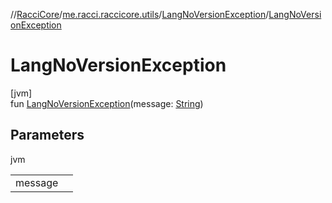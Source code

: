//[RacciCore](../../../index.md)/[me.racci.raccicore.utils](../index.md)/[LangNoVersionException](index.md)/[LangNoVersionException](-lang-no-version-exception.md)

# LangNoVersionException

[jvm]\
fun [LangNoVersionException](-lang-no-version-exception.md)(message: [String](https://kotlinlang.org/api/latest/jvm/stdlib/kotlin/-string/index.html))

## Parameters

jvm

| | |
|---|---|
| message |  |
